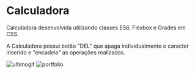 # Calculadora
Calculadora desenvolvida utilizando classes ES6, Flexbox e Grades em CSS.

A Calculadora possui botão "DEL" que apaga individualmente o caracter inserido e "encadeia" as operações realizadas.

![ultimogif](https://user-images.githubusercontent.com/93357621/203868781-a675bf49-541d-4205-97f0-ad65831c2a41.gif)
![portfolio](https://user-images.githubusercontent.com/93357621/203868352-3efc2a7d-443e-47a3-b881-02a85ee80e29.png)
